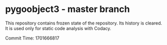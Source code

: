 # pygoobject3 - master branch

This repository contains frozen state of the repository.
Its history is cleared. It is used only for static code
analysis with Codacy.

Commit Time: 1701666817